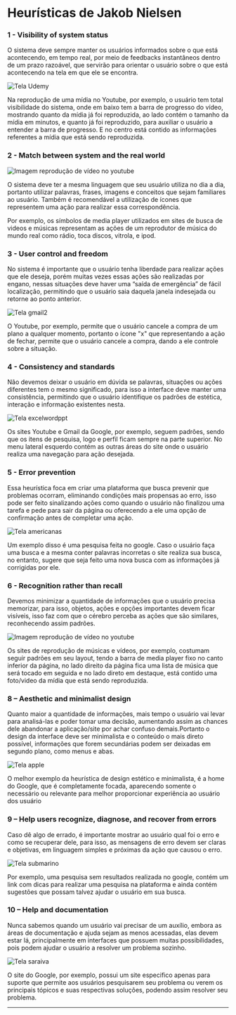 # Heurísticas de Jakob Nielsen


### 1 - Visibility of system status

O sistema deve sempre manter os usuários informados sobre o que está acontecendo, em tempo real, por meio de feedbacks instantâneos dentro de um prazo razoável, que servirão para orientar o usuário sobre o que está acontecendo na tela em que ele se encontra.


![Tela Udemy](./img/statussistema.png)

Na reprodução de uma mídia no Youtube, por exemplo, o usuário tem total visibilidade do sistema, onde em baixo tem a barra de progresso do vídeo, mostrando quanto da mídia já foi reproduzida, ao lado contém o tamanho da mídia em minutos, e quanto já foi reproduzido, para auxiliar o usuário a entender a barra de progresso. E no centro está contido as informações referentes a mídia que está sendo reproduzida.


### 2 - Match between system and the real world

![Imagem reprodução de vídeo no youtube](./img/acoespadroesyoutube.png)

O sistema deve ter a mesma linguagem que seu usuário utiliza no dia a dia, portanto utilizar palavras, frases, imagens e conceitos que sejam familiares ao usuário. Também é recomendável a utilização de ícones que representem uma ação para realizar essa correspondência.

Por exemplo, os símbolos de media player utilizados em sites de busca de videos e músicas representam as ações de um reprodutor de música do mundo real como rádio, toca discos, vitrola, e ipod.



### 3 - User control and freedom

No sistema é importante que o usuário tenha liberdade para realizar ações que ele deseja, porém muitas vezes essas ações são realizadas por engano, nessas situações deve haver uma “saída de emergência” de fácil localização, permitindo que o usuário saia daquela janela indesejada ou retorne ao ponto anterior.

![Tela gmail2](./img/cancelarcomprayoutubemusic.png)

O Youtube, por exemplo, permite que o usuário cancele a compra de um plano a qualquer momento, portanto o ícone "x" que representando a ação de fechar, permite que o usuário cancele a compra, dando a ele controle sobre a situação.


### 4 - Consistency and standards

Não devemos deixar o usuário em dúvida se palavras, situações ou ações diferentes tem o mesmo significado, para isso a interface deve manter uma consistência, permitindo que o usuário identifique os padrões de estética, interação e informação existentes nesta.

![Tela excelwordppt](./img/padraoaplicacoesgoogle.png)

Os sites Youtube e Gmail da Google, por exemplo, seguem padrões, sendo que os itens de pesquisa, logo e perfil ficam sempre na parte superior. No menu lateral esquerdo contém as outras áreas do site onde o usuário realiza uma navegação para ação desejada.

### 5 - Error prevention

Essa heurística foca em criar uma plataforma que busca prevenir que problemas ocorram, eliminando condições mais propensas ao erro, isso pode ser feito sinalizando ações como quando o usuário não finalizou uma tarefa e pede para sair da página ou oferecendo a ele uma opção de confirmação antes de completar uma ação.

![Tela americanas](./img/errodigitacao.png)

Um exemplo disso é uma pesquisa feita no google. Caso o usuário faça uma busca e a mesma conter palavras incorretas o site realiza sua busca, no entanto, sugere que seja feito uma nova busca com as informações já corrigidas por ele.

### 6 - Recognition rather than recall

Devemos minimizar a quantidade de informações que o usuário precisa memorizar, para isso, objetos, ações e opções importantes devem ficar visíveis, isso faz com que o cérebro perceba as ações que são similares, reconhecendo assim padrões.

![Imagem reprodução de vídeo no youtube](./img/acoespadroesyoutube.png)

Os sites de reprodução de músicas e vídeos, por exemplo, costumam seguir padrões em seu layout, tendo a barra de media player fixo no canto inferior da página, no lado direito da página fica uma lista de música que será tocado em seguida e no lado direto em destaque, está contido uma foto/video da mídia que está sendo reproduzida.

### 8 – Aesthetic and minimalist design

Quanto maior a quantidade de informações, mais tempo o usuário vai levar para analisá-las e poder tomar uma decisão, aumentando assim as chances dele abandonar a aplicação/site por achar confuso demais.Portanto o design da interface deve ser minimalista e o conteúdo o mais direto possível, informações que forem secundárias podem ser deixadas em segundo plano, como menus e abas.

![Tela apple](./img/googlesearch.png)

O melhor exemplo da heurística de design estético e minimalista, é a home do Google, que é completamente focada, aparecendo somente o necessário ou relevante para melhor proporcionar experiência ao usuário dos usuário

### 9 – Help users recognize, diagnose, and recover from errors

Caso dê algo de errado, é importante mostrar ao usuário qual foi o erro e como se recuperar dele, para isso, as mensagens de erro devem ser claras e objetivas, em linguagem simples e próximas da ação que causou o erro.

![Tela submarino](./img/notfoundgoogle.png)

Por exemplo, uma pesquisa sem resultados realizada no google, contém um link com dicas para realizar uma pesquisa na plataforma e ainda contém sugestões que possam talvez ajudar o usuário em sua busca.

### 10 – Help and documentation

Nunca sabemos quando um usuário vai precisar de um auxílio, embora as áreas de documentação e ajuda sejam as menos acessadas, elas devem estar lá, principalmente em interfaces que possuem muitas possibilidades, pois podem ajudar o usuário a resolver um problema sozinho.  

![Tela saraiva](./img/helpdocgoogle.png)

O site do Google, por exemplo, possui um site especifico apenas para suporte que permite aos usuários pesquisarem seu problema ou verem os principais tópicos e suas respectivas soluções, podendo assim resolver seu problema.  

---


